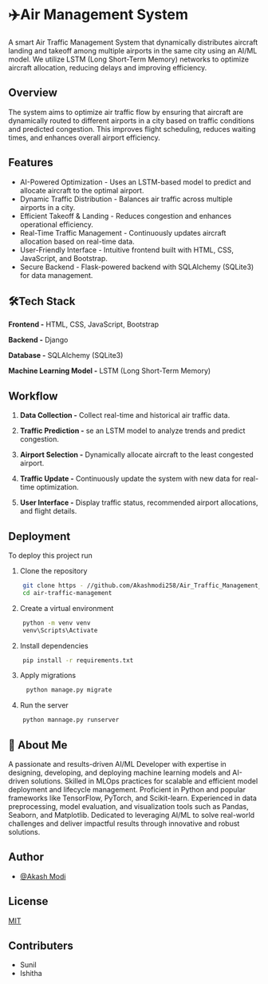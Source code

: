     
# ✈️Air Management System

A smart Air Traffic Management System that dynamically distributes aircraft landing and takeoff among multiple airports in the same city using an AI/ML model. We utilize LSTM (Long Short-Term Memory) networks to optimize aircraft allocation, reducing delays and improving efficiency.

## Overview
The system aims to optimize air traffic flow by ensuring that aircraft are dynamically routed to different airports in a city based on traffic conditions and predicted congestion. This improves flight scheduling, reduces waiting times, and enhances overall airport efficiency.    
## Features

- AI-Powered Optimization -  Uses an LSTM-based model to predict and allocate aircraft to the optimal airport.
- Dynamic Traffic Distribution -  Balances air traffic across multiple airports in a city.
- Efficient Takeoff & Landing -  Reduces congestion and enhances operational efficiency.
- Real-Time Traffic Management -  Continuously updates aircraft allocation based on real-time data.
- User-Friendly Interface -  Intuitive frontend built with HTML, CSS, JavaScript, and Bootstrap.
- Secure Backend -  Flask-powered backend with SQLAlchemy (SQLite3) for data management.


## 🛠️Tech Stack

**Frontend -** HTML, CSS, JavaScript, Bootstrap

**Backend -** Django

**Database -** SQLAlchemy (SQLite3)

**Machine Learning Model -** LSTM (Long Short-Term Memory)


## Workflow
1. **Data Collection -** Collect real-time and historical air traffic data.

2. **Traffic Prediction -** se an LSTM model to analyze trends and predict congestion.

3. **Airport Selection -** Dynamically allocate aircraft to the least congested airport.

4. **Traffic Update -** Continuously update the system with new data for real-time optimization.

5. **User Interface -** Display traffic status, recommended airport allocations, and flight details.
## Deployment

To deploy this project run
1.  Clone the repository

```bash
    git clone https - //github.com/Akashmodi258/Air_Traffic_Management_system.git
    cd air-traffic-management 
```
2. Create a virtual environment
```bash
    python -m venv venv
    venv\Scripts\Activate  
```

2.  Install dependencies
```bash
    pip install -r requirements.txt  
```
3. Apply migrations
```bash
     python manage.py migrate
```
4.  Run the server
```bash
    python mannage.py runserver
```



## 🚀 About Me
A passionate and results-driven AI/ML Developer with expertise in designing, developing, and deploying machine learning models and AI-driven solutions. Skilled in MLOps practices for scalable and efficient model deployment and lifecycle management. Proficient in Python and popular frameworks like TensorFlow, PyTorch, and Scikit-learn. Experienced in data preprocessing, model evaluation, and visualization tools such as Pandas, Seaborn, and Matplotlib. Dedicated to leveraging AI/ML to solve real-world challenges and deliver impactful results through innovative and robust solutions.


## Author

- [@Akash Modi](https://www.github.com/Akashmodi258)

## License

[MIT](https://choosealicense.com/licenses/mit/)


## Contributers
- Sunil
- Ishitha
    
